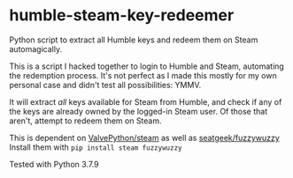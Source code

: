 # humble-steam-key-redeemer
Python script to extract all Humble keys and redeem them on Steam automagically.

This is a script I hacked together to login to Humble and Steam, automating the redemption process. It's not perfect as I made this mostly for my own personal case and didn't test all possibilities: YMMV.

It will extract _all_ keys available for Steam from Humble, and check if any of the keys are already owned by the logged-in Steam user. Of those that aren't, attempt to redeem them on Steam.

This is dependent on [ValvePython/steam](https://github.com/ValvePython/steam) as well as [seatgeek/fuzzywuzzy](https://github.com/seatgeek/fuzzywuzzy)
Install them with `pip install steam fuzzywuzzy`

Tested with Python 3.7.9
